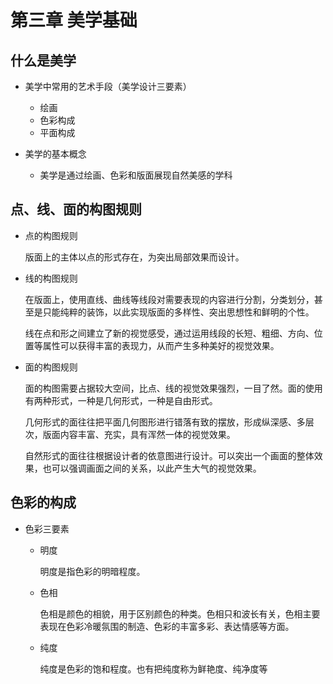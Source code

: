 # 第三章 美学基础

## 什么是美学

- 美学中常用的艺术手段（美学设计三要素）

    - 绘画
    - 色彩构成
    - 平面构成

- 美学的基本概念

    - 美学是通过绘画、色彩和版面展现自然美感的学科

## 点、线、面的构图规则

- 点的构图规则

    版面上的主体以点的形式存在，为突出局部效果而设计。

- 线的构图规则

    在版面上，使用直线、曲线等线段对需要表现的内容进行分割，分类划分，甚至是只能纯粹的装饰，以此实现版面的多样性、突出思想性和鲜明的个性。

    线在点和形之间建立了新的视觉感受，通过运用线段的长短、粗细、方向、位置等属性可以获得丰富的表现力，从而产生多种美好的视觉效果。

- 面的构图规则

    面的构图需要占据较大空间，比点、线的视觉效果强烈，一目了然。面的使用有两种形式，一种是几何形式，一种是自由形式。

    几何形式的面往往把平面几何图形进行错落有致的摆放，形成纵深感、多层次，版面内容丰富、充实，具有浑然一体的视觉效果。

    自然形式的面往往根据设计者的依意图进行设计。可以突出一个画面的整体效果，也可以强调画面之间的关系，以此产生大气的视觉效果。

## 色彩的构成

- 色彩三要素  

    - 明度

        明度是指色彩的明暗程度。

    - 色相

        色相是颜色的相貌，用于区别颜色的种类。色相只和波长有关，色相主要表现在色彩冷暖氛围的制造、色彩的丰富多彩、表达情感等方面。

    - 纯度

        纯度是色彩的饱和程度。也有把纯度称为鲜艳度、纯净度等
